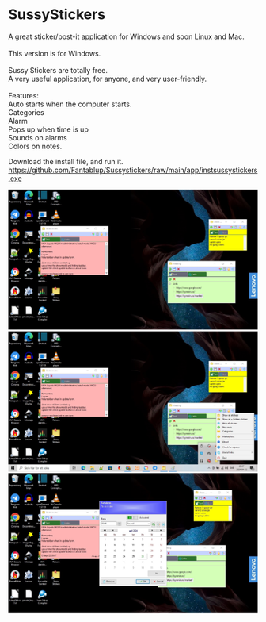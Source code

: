 # SussyStickers
A great sticker/post-it application for Windows and soon Linux and Mac.
<br/>
<br/>
This version is for Windows.
<br/>
<br/>
Sussy Stickers are totally free.
<br/>
A very useful application, for anyone, and very user-friendly.
<br/>
<br/>
Features:
<br/>
Auto starts when the computer starts.
<br/>
Categories
<br/>
Alarm
<br/>
Pops up when time is up
<br/>
Sounds on alarms
<br/>
Colors on notes.

Download the install file, and run it.
<br/>
https://github.com/Fantablup/Sussystickers/raw/main/app/instsussystickers.exe

![Image of Sussy Stickers](https://github.com/Fantablup/Sussystickers/blob/main/1.jpg)
![Image of Sussy Stickers](https://github.com/Fantablup/Sussystickers/blob/main/2.jpg)
![Image of Sussy Stickers](https://github.com/Fantablup/Sussystickers/blob/main/3.jpg)

